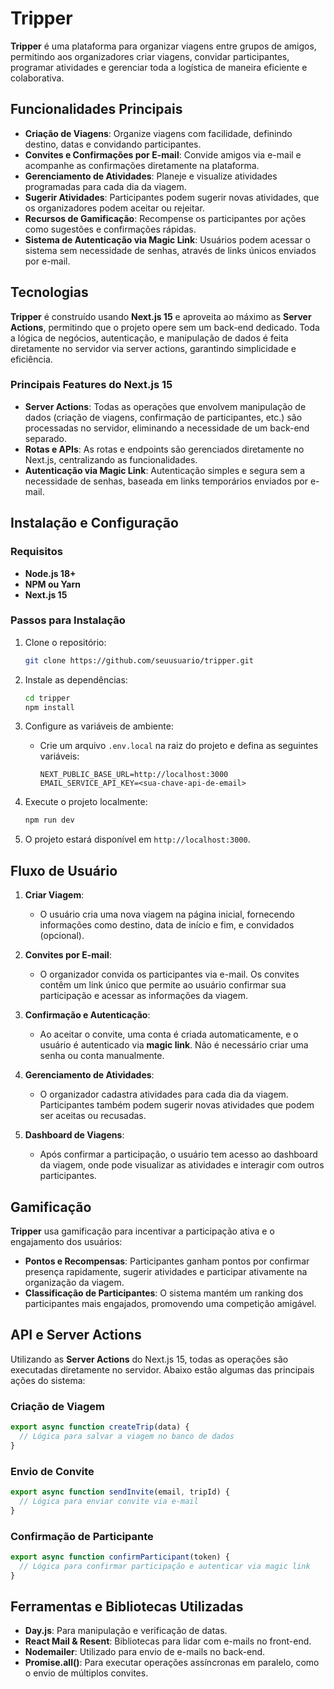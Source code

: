 # Tripper

**Tripper** é uma plataforma para organizar viagens entre grupos de amigos, permitindo aos organizadores criar viagens, convidar participantes, programar atividades e gerenciar toda a logística de maneira eficiente e colaborativa.

## Funcionalidades Principais

- **Criação de Viagens**: Organize viagens com facilidade, definindo destino, datas e convidando participantes.
- **Convites e Confirmações por E-mail**: Convide amigos via e-mail e acompanhe as confirmações diretamente na plataforma.
- **Gerenciamento de Atividades**: Planeje e visualize atividades programadas para cada dia da viagem.
- **Sugerir Atividades**: Participantes podem sugerir novas atividades, que os organizadores podem aceitar ou rejeitar.
- **Recursos de Gamificação**: Recompense os participantes por ações como sugestões e confirmações rápidas.
- **Sistema de Autenticação via Magic Link**: Usuários podem acessar o sistema sem necessidade de senhas, através de links únicos enviados por e-mail.

## Tecnologias

**Tripper** é construído usando **Next.js 15** e aproveita ao máximo as **Server Actions**, permitindo que o projeto opere sem um back-end dedicado. Toda a lógica de negócios, autenticação, e manipulação de dados é feita diretamente no servidor via server actions, garantindo simplicidade e eficiência.

### Principais Features do Next.js 15

- **Server Actions**: Todas as operações que envolvem manipulação de dados (criação de viagens, confirmação de participantes, etc.) são processadas no servidor, eliminando a necessidade de um back-end separado.
- **Rotas e APIs**: As rotas e endpoints são gerenciados diretamente no Next.js, centralizando as funcionalidades.
- **Autenticação via Magic Link**: Autenticação simples e segura sem a necessidade de senhas, baseada em links temporários enviados por e-mail.

## Instalação e Configuração

### Requisitos

- **Node.js 18+**
- **NPM ou Yarn**
- **Next.js 15**

### Passos para Instalação

1. Clone o repositório:

   ```bash
   git clone https://github.com/seuusuario/tripper.git
   ```

2. Instale as dependências:

   ```bash
   cd tripper
   npm install
   ```

3. Configure as variáveis de ambiente:
   - Crie um arquivo `.env.local` na raiz do projeto e defina as seguintes variáveis:

     ```text
     NEXT_PUBLIC_BASE_URL=http://localhost:3000
     EMAIL_SERVICE_API_KEY=<sua-chave-api-de-email>
     ```

4. Execute o projeto localmente:

   ```bash
   npm run dev
   ```

5. O projeto estará disponível em `http://localhost:3000`.

## Fluxo de Usuário

1. **Criar Viagem**:
   - O usuário cria uma nova viagem na página inicial, fornecendo informações como destino, data de início e fim, e convidados (opcional).

2. **Convites por E-mail**:
   - O organizador convida os participantes via e-mail. Os convites contêm um link único que permite ao usuário confirmar sua participação e acessar as informações da viagem.

3. **Confirmação e Autenticação**:
   - Ao aceitar o convite, uma conta é criada automaticamente, e o usuário é autenticado via **magic link**. Não é necessário criar uma senha ou conta manualmente.

4. **Gerenciamento de Atividades**:
   - O organizador cadastra atividades para cada dia da viagem. Participantes também podem sugerir novas atividades que podem ser aceitas ou recusadas.

5. **Dashboard de Viagens**:
   - Após confirmar a participação, o usuário tem acesso ao dashboard da viagem, onde pode visualizar as atividades e interagir com outros participantes.

## Gamificação

**Tripper** usa gamificação para incentivar a participação ativa e o engajamento dos usuários:

- **Pontos e Recompensas**: Participantes ganham pontos por confirmar presença rapidamente, sugerir atividades e participar ativamente na organização da viagem.
- **Classificação de Participantes**: O sistema mantém um ranking dos participantes mais engajados, promovendo uma competição amigável.

## API e Server Actions

Utilizando as **Server Actions** do Next.js 15, todas as operações são executadas diretamente no servidor. Abaixo estão algumas das principais ações do sistema:

### Criação de Viagem

```js
export async function createTrip(data) {
  // Lógica para salvar a viagem no banco de dados
}
```

### Envio de Convite

```js
export async function sendInvite(email, tripId) {
  // Lógica para enviar convite via e-mail
}
```

### Confirmação de Participante

```js
export async function confirmParticipant(token) {
  // Lógica para confirmar participação e autenticar via magic link
}
```

## Ferramentas e Bibliotecas Utilizadas

- **Day.js**: Para manipulação e verificação de datas.
- **React Mail & Resent**: Bibliotecas para lidar com e-mails no front-end.
- **Nodemailer**: Utilizado para envio de e-mails no back-end.
- **Promise.all()**: Para executar operações assíncronas em paralelo, como o envio de múltiplos convites.
